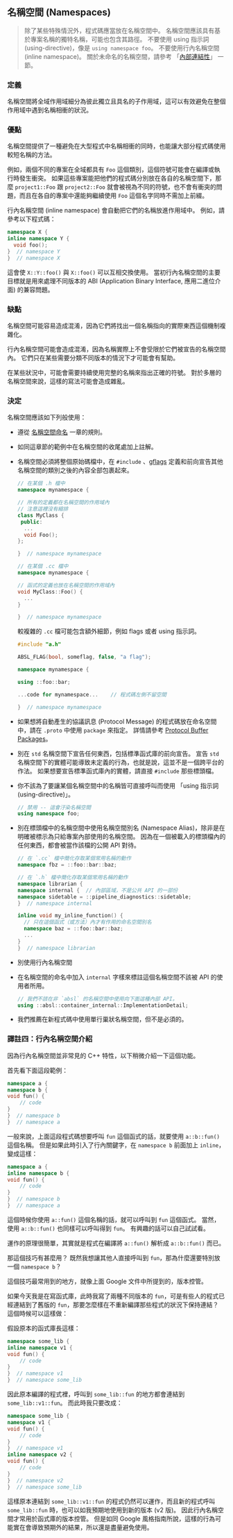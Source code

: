 ## 名稱空間 (Namespaces)

> 除了某些特殊情況外，程式碼應當放在名稱空間中。 名稱空間應該具有基於專案名稱的獨特名稱，可能也包含其路徑。 不要使用 using 指示詞 (using-directive)，像是 `using namespace foo`。 不要使用行內名稱空間 (inline namespace)。 關於未命名的名稱空間，請參考  「[內部連結性](internal-linkage.md)」 一節。

### 定義

名稱空間將全域作用域細分為彼此獨立且具名的子作用域，這可以有效避免在整個作用域中遇到名稱相衝的狀況。

### 優點

名稱空間提供了一種避免在大型程式中名稱相衝的同時，也能讓大部分程式碼使用較短名稱的方法。

例如，兩個不同的專案在全域都具有 `Foo` 這個類別，這個符號可能會在編譯或執行時發生衝突。 如果這些專案能把他們的程式碼分別放在各自的名稱空間下，那麼 `project1::Foo` 跟 `project2::Foo` 就會被視為不同的符號，也不會有衝突的問題，而且在各自的專案中還能夠繼續使用 `Foo` 這個名字同時不需加上前綴。

行內名稱空間 (inline namespace) 會自動把它們的名稱放進作用域中。 例如，請參考以下程式碼：

```cpp
namespace X {
inline namespace Y {
  void foo();
}  // namespace Y
}  // namespace X
```

這會使 `X::Y::foo()` 與 `X::foo()` 可以互相交換使用。 當初行內名稱空間的主要目標就是用來處理不同版本的 ABI (Application Binary Interface, 應用二進位介面) 的兼容問題。

### 缺點

名稱空間可能容易造成混淆，因為它們將找出一個名稱指向的實際東西這個機制複雜化。

行內名稱空間可能會造成混淆，因為名稱實際上不會受限於它們被宣告的名稱空間內。 它們只在某些需要分類不同版本的情況下才可能會有幫助。

在某些狀況中，可能會需要持續使用完整的名稱來指出正確的符號。 對於多層的名稱空間來說，這樣的寫法可能會造成雜亂。

### 決定

名稱空間應該如下列般使用：

- 遵從 [名稱空間命名](../naming/namespace-names.md) 一章的規則。
- 如同這章節的範例中在名稱空間的收尾處加上註解。
- 名稱空間必須將整個原始碼檔中，在 `#include` 、[gflags](https://gflags.github.io/gflags/) 定義和前向宣告其他名稱空間的類別之後的內容全部包裹起來。

  ```cpp
  // 在某個 .h 檔中
  namespace mynamespace {

  // 所有的定義都在名稱空間的作用域內
  // 注意這裡沒有縮排
  class MyClass {
   public:
    ...
    void Foo();
  };

  }  // namespace mynamespace
  ```

  ```cpp
  // 在某個 .cc 檔中
  namespace mynamespace {

  // 函式的定義也放在名稱空間的作用域內
  void MyClass::Foo() {
    ...
  }

  }  // namespace mynamespace
  ```

  較複雜的 `.cc` 檔可能包含額外細節，例如 flags 或者 using 指示詞。

  ```cpp
  #include "a.h"

  ABSL_FLAG(bool, someflag, false, "a flag");

  namespace mynamespace {

  using ::foo::bar;

  ...code for mynamespace...    // 程式碼左側不留空間

  }  // namespace mynamespace
  ```

- 如果想將自動產生的協議訊息 (Protocol Message) 的程式碼放在命名空間中，請在 `.proto` 中使用 `package` 來指定。 詳情請參考 [Protocol Buffer Packages](https://protobuf.dev/reference/cpp/cpp-generated/#package)。
- 別在 `std` 名稱空間下宣告任何東西，包括標準函式庫的前向宣告。 宣告 `std` 名稱空間下的實體可能導致未定義的行為，也就是說，這並不是一個跨平台的作法。 如果想要宣告標準函式庫內的實體，請直接 `#include` 那些標頭檔。
- 你不該為了要讓某個名稱空間中的名稱皆可直接呼叫而使用 「using 指示詞 (using-directive)」。

  ```cpp
  // 禁用 -- 這會汙染名稱空間
  using namespace foo;
  ```

- 別在標頭檔中的名稱空間中使用名稱空間別名 (Namespace Alias)，除非是在明確被標示為只給專案內部使用的名稱空間。 因為在一個被載入的標頭檔內的任何東西，都會被當作該檔的公開 API 對待。

  ```cpp
  // 在 `.cc` 檔中簡化存取某個常用名稱的動作
  namespace fbz = ::foo::bar::baz;
  ```

  ```cpp
  // 在 `.h` 檔中簡化存取某個常用名稱的動作
  namespace librarian {
  namespace internal {  // 內部區域，不是公共 API 的一部份
  namespace sidetable = ::pipeline_diagnostics::sidetable;
  }  // namespace internal

  inline void my_inline_function() {
    // 只在這個函式（或方法）內才有作用的命名空間別名
    namespace baz = ::foo::bar::baz;
    ...
  }
  }  // namespace librarian
  ```

- 別使用行內名稱空間
- 在名稱空間的命名中加入 `internal` 字樣來標註這個名稱空間不該被 API 的使用者所用。
 
  ```cpp
  // 我們不該在非 `absl` 的名稱空間中使用向下面這種內部 API。
  using ::absl::container_internal::ImplementationDetail;
  ```

- 我們推薦在新程式碼中使用單行巢狀名稱空間，但不是必須的。

### 譯註四：行內名稱空間介紹

因為行內名稱空間並非常見的 C++ 特性，以下稍微介紹一下這個功能。

首先看下面這段範例：

```cpp
namespace a {
namespace b {
void fun() {
    // code
}
}  // namespace b
}  // namespace a
```

一般來說，上面這段程式碼想要呼叫 `fun` 這個函式的話，就要使用 `a::b::fun()` 這個名稱。 但是如果此時引入了行內關鍵字，在 `namespace b` 前面加上 `inline`，變成這樣：

```cpp
namespace a {
inline namespace b {
void fun() {
    // code
}
}  // namespace b
}  // namespace a
```

這個時候你使用 `a::fun()` 這個名稱的話，就可以呼叫到 `fun` 這個函式。 當然，使用 `a::b::fun()` 也同樣可以呼叫得到 `fun`。 有興趣的話可以自己試試看。

運作的原理很簡單，其實就是程式在編譯將 `a::fun()` 解析成 `a::b::fun()` 而已。

那這個技巧有甚麼用？ 既然我想讓其他人直接呼叫到 `fun`，那為什麼還要特別放一個 `namespace b`？

這個技巧最常用到的地方，就像上面 Google 文件中所提到的，版本控管。

如果今天我是在寫函式庫，此時我寫了兩種不同版本的 `fun`，可是有些人的程式已經連結到了舊版的 `fun`，那要怎麼樣在不重新編譯那些程式的狀況下保持連結？ 這個時候可以這樣做：

假設原本的函式庫長這樣：

```cpp
namespace some_lib {
inline namespace v1 {
void fun() {
    // code
}
}  // namespace v1
}  // namespace some_lib
```

因此原本編譯的程式裡，呼叫到 `some_lib::fun` 的地方都會連結到 `some_lib::v1::fun`。 而此時我只要改成：

```cpp
namespace some_lib {
namespace v1 {
void fun() {
    // code
}
}  // namespace v1
inline namespace v2 {
void fun() {
    // code
}
}  // namespace v2
}  // namespace some_lib
```

這樣原本連結到 `some_lib::v1::fun` 的程式仍然可以運作，而且新的程式呼叫 `some_lib::fun` 時，也可以如我預期地使用到新的版本 (v2 版)。 因此行內名稱空間才常用於函式庫的版本控管。 但是如同 Google 風格指南所說，這樣的行為可能實在會導致預期外的結果，所以還是盡量避免使用。
